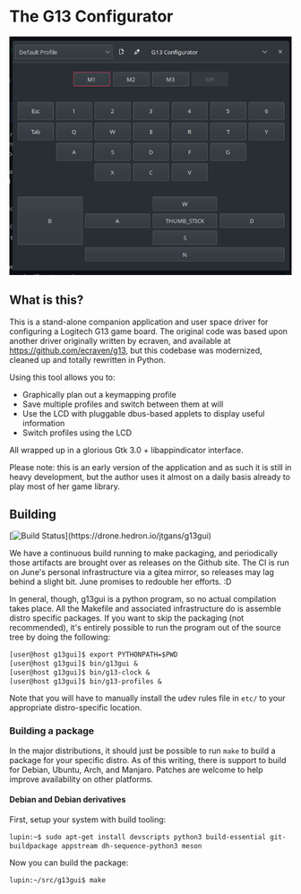 The G13 Configurator
====================

![GUI Screenshot](assets/g13gui.png)

## What is this?

This is a stand-alone companion application and user space driver for
configuring a Logitech G13 game board. The original code was based upon another
driver originally written by ecraven, and available at
https://github.com/ecraven/g13, but this codebase was modernized, cleaned up
and totally rewritten in Python.

Using this tool allows you to:

  - Graphically plan out a keymapping profile
  - Save multiple profiles and switch between them at will
  - Use the LCD with pluggable dbus-based applets to display
    useful information
  - Switch profiles using the LCD

All wrapped up in a glorious Gtk 3.0 + libappindicator interface.

Please note: this is an early version of the application and as such it is still
in heavy development, but the author uses it almost on a daily basis already to
play most of her game library.

## Building

[![Build Status](https://drone.hedron.io/api/badges/jtgans/g13gui/status.svg?)](https://drone.hedron.io/jtgans/g13gui)

We have a continuous build running to make packaging, and periodically those
artifacts are brought over as releases on the Github site. The CI is run on
June's personal infrastructure via a gitea mirror, so releases may lag behind
a slight bit. June promises to redouble her efforts. :D

In general, though, g13gui is a python program, so no actual compilation takes
place. All the Makefile and associated infrastructure do is assemble distro
specific packages. If you want to skip the packaging (not recommended), it's
entirely possible to run the program out of the source tree by doing the
following:

```
[user@host g13gui]$ export PYTHONPATH=$PWD
[user@host g13gui]$ bin/g13gui &
[user@host g13gui]$ bin/g13-clock &
[user@host g13gui]$ bin/g13-profiles &
```

Note that you will have to manually install the udev rules file in `etc/` to
your appropriate distro-specific location.

### Building a package

In the major distributions, it should just be possible to run `make` to build
a package for your specific distro. As of this writing, there is support to
build for Debian, Ubuntu, Arch, and Manjaro. Patches are welcome to help improve
availability on other platforms.

#### Debian and Debian derivatives

First, setup your system with build tooling:

```
lupin:~$ sudo apt-get install devscripts python3 build-essential git-buildpackage appstream dh-sequence-python3 meson
```

Now you can build the package:

```
lupin:~/src/g13gui$ make
```


